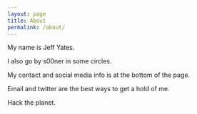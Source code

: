 ```yaml
---
layout: page
title: About
permalink: /about/
---
```


My name is Jeff Yates.

I also go by s00ner in some circles.

My contact and social media info is at the bottom of the page.

Email and twitter are the best ways to get a hold of me.

Hack the planet.
